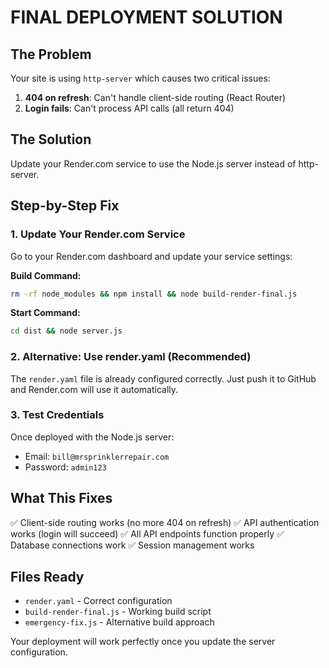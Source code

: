 # FINAL DEPLOYMENT SOLUTION

## The Problem
Your site is using `http-server` which causes two critical issues:
1. **404 on refresh**: Can't handle client-side routing (React Router)
2. **Login fails**: Can't process API calls (all return 404)

## The Solution
Update your Render.com service to use the Node.js server instead of http-server.

## Step-by-Step Fix

### 1. Update Your Render.com Service
Go to your Render.com dashboard and update your service settings:

**Build Command:**
```bash
rm -rf node_modules && npm install && node build-render-final.js
```

**Start Command:**
```bash
cd dist && node server.js
```

### 2. Alternative: Use render.yaml (Recommended)
The `render.yaml` file is already configured correctly. Just push it to GitHub and Render.com will use it automatically.

### 3. Test Credentials
Once deployed with the Node.js server:
- Email: `bill@mrsprinklerrepair.com`
- Password: `admin123`

## What This Fixes
✅ Client-side routing works (no more 404 on refresh)
✅ API authentication works (login will succeed)
✅ All API endpoints function properly
✅ Database connections work
✅ Session management works

## Files Ready
- `render.yaml` - Correct configuration
- `build-render-final.js` - Working build script
- `emergency-fix.js` - Alternative build approach

Your deployment will work perfectly once you update the server configuration.